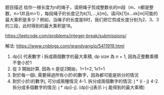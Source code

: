 题目描述
给你一根长度为n的绳子，请把绳子剪成整数长的m段（m、n都是整数，n>1并且m>1），每段绳子的长度记为k[1],...,k[m]。请问k[1]x...xk[m]可能的最大乘积是多少？例如，当绳子的长度是8时，我们把它剪成长度分别为2、3、3的三段，此时得到的最大乘积是18。



https://leetcode.com/problems/integer-break/submissions/

解法:
https://www.cnblogs.com/grandyang/p/5411919.html

1. dp[i] 代表數字 i 拆成兩個數字的最大乘積, dp size 為 n + 1, 因為正整數乘積不會小於1
2. 從 3 開始計算, 因為 n 是從2開始，1+1=2, 1x1=1
3. 對於每一個i, 需要掃過所有小於i的數字，因為都可能是拆分的情況
4. 對於小於i的數字j, 可分成兩種情況
4-1. 拆分成兩個數字的情況: j * (i - j)
4-2. 拆分成多個數字的情況: j * dp[i-j]. (dp[i-j]表示 i-j 能得到的最大乘積)
